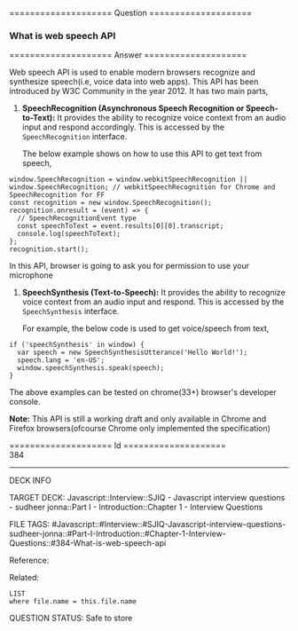 ==================== Question ====================  

### What is web speech API  

==================== Answer ====================  

Web speech API is used to enable modern browsers recognize and synthesize speech(i.e, voice data into web apps). This API has been introduced by W3C Community in the year 2012. It has two main parts,

1. **SpeechRecognition (Asynchronous Speech Recognition or Speech-to-Text):** It provides the ability to recognize voice context from an audio input and respond accordingly. This is accessed by the `SpeechRecognition` interface.

    The below example shows on how to use this API to get text from speech,

<!-- codeblock-start -->
<pre><code class="hljs language-javascript"><span class="hljs-variable language_">window</span>.<span class="hljs-property">SpeechRecognition</span> = <span class="hljs-variable language_">window</span>.<span class="hljs-property">webkitSpeechRecognition</span> || <span class="hljs-variable language_">window</span>.<span class="hljs-property">SpeechRecognition</span>; <span class="hljs-comment">// webkitSpeechRecognition for Chrome and SpeechRecognition for FF</span>
<span class="hljs-keyword">const</span> recognition = <span class="hljs-keyword">new</span> <span class="hljs-variable language_">window</span>.<span class="hljs-title class_">SpeechRecognition</span>();
recognition.<span class="hljs-property">onresult</span> = <span class="hljs-function">(<span class="hljs-params">event</span>) =></span> {
  <span class="hljs-comment">// SpeechRecognitionEvent type</span>
  <span class="hljs-keyword">const</span> speechToText = event.<span class="hljs-property">results</span>[<span class="hljs-number">0</span>][<span class="hljs-number">0</span>].<span class="hljs-property">transcript</span>;
  <span class="hljs-variable language_">console</span>.<span class="hljs-title function_">log</span>(speechToText);
};
recognition.<span class="hljs-title function_">start</span>();
</code></pre>
<!-- codeblock-end -->

In this API, browser is going to ask you for permission to use your microphone

1. **SpeechSynthesis (Text-to-Speech):** It provides the ability to recognize voice context from an audio input and respond. This is accessed by the `SpeechSynthesis` interface.

    For example, the below code is used to get voice/speech from text,

<!-- codeblock-start -->
<pre><code class="hljs language-javascript"><span class="hljs-keyword">if</span> (<span class="hljs-string">'speechSynthesis'</span> <span class="hljs-keyword">in</span> <span class="hljs-variable language_">window</span>) {
  <span class="hljs-keyword">var</span> speech = <span class="hljs-keyword">new</span> <span class="hljs-title class_">SpeechSynthesisUtterance</span>(<span class="hljs-string">'Hello World!'</span>);
  speech.<span class="hljs-property">lang</span> = <span class="hljs-string">'en-US'</span>;
  <span class="hljs-variable language_">window</span>.<span class="hljs-property">speechSynthesis</span>.<span class="hljs-title function_">speak</span>(speech);
}
</code></pre>
<!-- codeblock-end -->

The above examples can be tested on chrome(33+) browser's developer console.

**Note:** This API is still a working draft and only available in Chrome and Firefox browsers(ofcourse Chrome only implemented the specification)

==================== Id ====================  
384

---

DECK INFO

TARGET DECK: Javascript::Interview::SJIQ - Javascript interview questions - sudheer jonna::Part I - Introduction::Chapter 1 - Interview Questions

FILE TAGS: #Javascript::#Interview::#SJIQ-Javascript-interview-questions-sudheer-jonna::#Part-I-Introduction::#Chapter-1-Interview-Questions::#384-What-is-web-speech-api

Reference:

Related:

```dataview
LIST
where file.name = this.file.name
```

QUESTION STATUS: Safe to store
